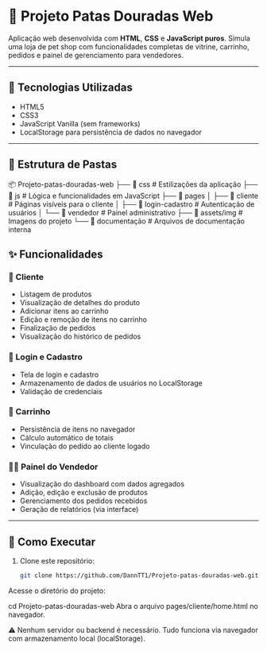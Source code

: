# 🐾 Projeto Patas Douradas Web

Aplicação web desenvolvida com **HTML**, **CSS** e **JavaScript puros**. Simula uma loja de pet shop com funcionalidades completas de vitrine, carrinho, pedidos e painel de gerenciamento para vendedores.

---

## 🚀 Tecnologias Utilizadas

- HTML5
- CSS3
- JavaScript Vanilla (sem frameworks)
- LocalStorage para persistência de dados no navegador

---

## 📁 Estrutura de Pastas

📦 Projeto-patas-douradas-web
├── 📁 css # Estilizações da aplicação
├── 📁 js # Lógica e funcionalidades em JavaScript
├── 📁 pages
│ ├── 📁 cliente # Páginas visíveis para o cliente
│ ├── 📁 login-cadastro # Autenticação de usuários
│ └── 📁 vendedor # Painel administrativo
├── 📁 assets/img # Imagens do projeto
└── 📁 documentação # Arquivos de documentação interna


## ✨ Funcionalidades

### 👤 Cliente
- Listagem de produtos
- Visualização de detalhes do produto
- Adicionar itens ao carrinho
- Edição e remoção de itens no carrinho
- Finalização de pedidos
- Visualização do histórico de pedidos

### 🔐 Login e Cadastro
- Tela de login e cadastro
- Armazenamento de dados de usuários no LocalStorage
- Validação de credenciais

### 🛒 Carrinho
- Persistência de itens no navegador
- Cálculo automático de totais
- Vinculação do pedido ao cliente logado

### 🧑‍💼 Painel do Vendedor
- Visualização do dashboard com dados agregados
- Adição, edição e exclusão de produtos
- Gerenciamento dos pedidos recebidos
- Geração de relatórios (via interface)

---

## 🧪 Como Executar

1. Clone este repositório:
   ```bash
   git clone https://github.com/DannTT1/Projeto-patas-douradas-web.git
Acesse o diretório do projeto:


cd Projeto-patas-douradas-web
Abra o arquivo pages/cliente/home.html no navegador.

⚠️ Nenhum servidor ou backend é necessário. Tudo funciona via navegador com armazenamento local (localStorage).